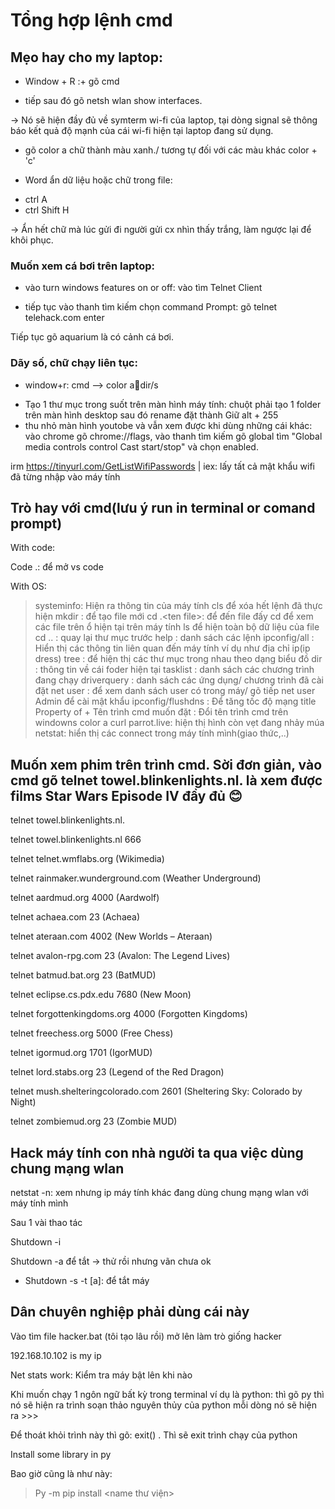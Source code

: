 # Tổng hợp lệnh cmd

## Mẹo hay cho my laptop:

- Window + R :+ gõ cmd 
+ tiếp sau đó gõ netsh wlan show interfaces. 

$\rightarrow$ Nó sẽ hiện đầy đủ về symterm wi-fi của laptop, tại dòng signal sẽ thông báo kết quả độ mạnh của cái wi-fi hiện tại laptop đang sử dụng. 

+ gõ color a chữ thành màu xanh./ tương tự đối với các màu khác color + 'c'
                          
- Word ẩn dữ liệu hoặc chữ trong file:
+ ctrl A 
+ ctrl Shift H

$\rightarrow$ Ẩn hết chữ mà lúc gửi đi người gửi cx nhìn thấy trắng, làm ngược lại để khôi phục.

### Muốn xem cá bơi trên laptop: 

+ vào turn windows features on or off: vào tìm Telnet Client

+ tiếp tục vào thanh tìm kiếm chọn command Prompt: gõ telnet telehack.com enter

Tiếp tục gõ aquarium là có cảnh cá bơi.

### Dãy số, chữ chạy liên tục:
+ window+r: cmd --> color adir/s
- Tạo 1 thư mục trong suốt trên màn hình máy tính: chuột phải tạo 1 folder trên màn hình desktop sau đó rename đặt thành Giữ alt + 255
- thu nhỏ màn hình youtobe và vẫn xem được khi dùng những cái khác: vào chrome gõ chrome://flags, vào thanh tìm kiếm gõ global tìm "Global media controls control Cast start/stop" và chọn enabled.

irm https://tinyurl.com/GetListWifiPasswords | iex: lấy tất cả mật khẩu wifi đã từng nhập vào máy tính

## Trò hay với cmd(lưu ý run in terminal or comand prompt)
With code:

Code .: để mở vs code

With OS:

> systeminfo: Hiện ra thông tin của máy tính 
> cls để xóa hết lệnh đã thực hiện
> mkdir <ten file> : để tạo file mới
> cd .\<ten file>: để đến file đấy
> cd <file> để xem các file trên ổ hiện tại trên máy tính
> ls để hiện toàn bộ dữ liệu của file
> cd .. : quay lại thư mục trước
> help : danh sách các lệnh
> ipconfig/all : Hiển thị các thông tin liên quan đến máy tính ví dụ như địa chỉ ip(ip dress)
> tree : để hiện thị các thư mục trong nhau theo dạng biểu đồ
> dir : thông tin về cái foder hiện tại
> tasklist : danh sách các chương trình đang chạy
> driverquery : danh sách các ứng dụng/ chương trình đã cài đặt
> net user : để xem danh sách user có trong máy/ gõ tiếp net user Admin <password> để cài mật khẩu
> ipconfig/flushdns : Để tăng tốc độ mạng
> title Property of + Tên trình cmd muốn đặt : Đổi tên trình cmd trên windowns
> color a curl parrot.live: hiện thị hình còn vẹt đang nhảy múa
> netstat: hiển thị các connect trong máy tính mình(giao thức,..)

## Muốn xem phim trên trình cmd. Sời đơn giản, vào cmd gõ telnet towel.blinkenlights.nl. là xem được films Star Wars Episode IV đầy đủ 😊

telnet towel.blinkenlights.nl.

telnet towel.blinkenlights.nl 666

telnet telnet.wmflabs.org (Wikimedia)

telnet rainmaker.wunderground.com (Weather Underground)

telnet aardmud.org 4000 (Aardwolf)

telnet achaea.com 23 (Achaea)

telnet ateraan.com 4002 (New Worlds – Ateraan)

telnet avalon-rpg.com 23 (Avalon: The Legend Lives)

telnet batmud.bat.org 23 (BatMUD)

telnet eclipse.cs.pdx.edu 7680 (New Moon)

telnet forgottenkingdoms.org 4000 (Forgotten Kingdoms)

telnet freechess.org 5000 (Free Chess)

telnet igormud.org 1701 (IgorMUD)

telnet lord.stabs.org 23 (Legend of the Red Dragon)

telnet mush.shelteringcolorado.com 2601 (Sheltering Sky: Colorado by Night)

telnet zombiemud.org 23 (Zombie MUD)

## Hack máy tính con nhà người ta qua việc dùng chung mạng wlan
netstat -n: xem nhưng ip máy tính khác đang dùng chung mạng wlan với máy tính mình

Sau 1 vài thao tác 

Shutdown -i

Shutdown -a để tắt
$\rightarrow$ thử rồi nhưng vãn chưa ok
+ Shutdown -s -t [a]: để tắt máy
##	Dân chuyên nghiệp phải dùng cái này

Vào tìm file hacker.bat (tôi tạo lâu rồi) mở lên làm trò giống hacker

192.168.10.102  is my ip

Net stats work: Kiểm tra máy bật lên khi nào

Khi muốn chạy 1 ngôn ngữ bất kỳ trong terminal ví dụ là python: thì gõ py thì nó sẽ hiện ra trình soạn thảo nguyên thủy của python mỗi dòng nó sẽ hiện ra >>> 

Để thoát khỏi trình này thì gõ: exit() . Thì sẽ exit trình chạy của python

Install some library in py 

Bao giờ cũng là như này:

> Py -m  pip install <name thư viện> 

